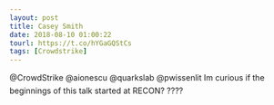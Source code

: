 ```yaml
---
layout: post
title: Casey Smith
date: 2018-08-10 01:00:22
tourl: https://t.co/hYGaGQStCs
tags: [Crowdstrike]
---
```

@CrowdStrike @aionescu @quarkslab @pwissenlit Im curious if the beginnings of this talk started at RECON? ????